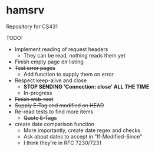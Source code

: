 # hamsrv
Repository for CS431

TODO:
 * Implement reading of request headers
   * They can be read, nothing reads them yet
 * Finish empty page dir listing
 * ~~Test error pages~~
   * Add function to supply them on error
 * Respect keep-alive and close
   * **STOP SENDING 'Connection: close' ALL THE TIME**
   * In-progress
 * ~~Finish web-root~~
 * ~~Supply E-Tag and modified on HEAD~~
 * Re-read tests to find more items
   * ~~Quote E-Tags~~
 * create date comparison function
   * More importantly, create date regex and checks
   * Ask about dates to accept in "If-Modified-Since"
   * I think they're in RFC 7230/7231
